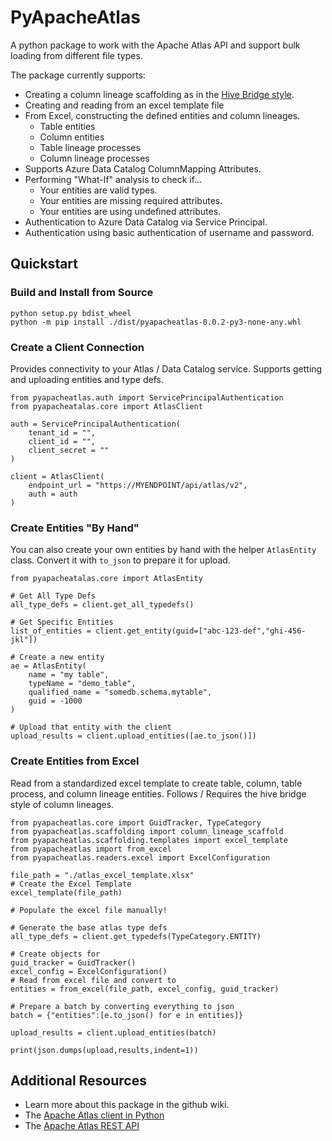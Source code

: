 # PyApacheAtlas

A python package to work with the Apache Atlas API and support bulk loading from different file types.

The package currently supports:
* Creating a column lineage scaffolding as in the [Hive Bridge style](https://atlas.apache.org/0.8.3/Bridge-Hive.html).
* Creating and reading from an excel template file
* From Excel, constructing the defined entities and column lineages.
   * Table entities
   * Column entities
   * Table lineage processes
   * Column lineage processes
* Supports Azure Data Catalog ColumnMapping Attributes.
* Performing "What-If" analysis to check if...
   * Your entities are valid types.
   * Your entities are missing required attributes.
   * Your entities are using undefined attributes.
* Authentication to Azure Data Catalog via Service Principal.
* Authentication using basic authentication of username and password.

## Quickstart

### Build and Install from Source

```
python setup.py bdist_wheel
python -m pip install ./dist/pyapacheatlas-0.0.2-py3-none-any.whl
```

### Create a Client Connection

Provides connectivity to your Atlas / Data Catalog service. Supports getting and uploading entities and type defs.

```
from pyapacheatlas.auth import ServicePrincipalAuthentication
from pyapacheatalas.core import AtlasClient

auth = ServicePrincipalAuthentication(
    tenant_id = "", 
    client_id = "", 
    client_secret = ""
)

client = AtlasClient(
    endpoint_url = "https://MYENDPOINT/api/atlas/v2",
    auth = auth
)
```

### Create Entities "By Hand"

You can also create your own entities by hand with the helper `AtlasEntity` class.  Convert it with `to_json` to prepare it for upload.

```
from pyapacheatalas.core import AtlasEntity

# Get All Type Defs
all_type_defs = client.get_all_typedefs()

# Get Specific Entities
list_of_entities = client.get_entity(guid=["abc-123-def","ghi-456-jkl"])

# Create a new entity
ae = AtlasEntity(
    name = "my table", 
    typeName = "demo_table", 
    qualified_name = "somedb.schema.mytable",
    guid = -1000
)

# Upload that entity with the client
upload_results = client.upload_entities([ae.to_json()])
```

### Create Entities from Excel

Read from a standardized excel template to create table, column, table process, and column lineage entities.  Follows / Requires the hive bridge style of column lineages.

```
from pyapacheatlas.core import GuidTracker, TypeCategory
from pyapacheatlas.scaffolding import column_lineage_scaffold
from pyapacheatlas.scaffolding.templates import excel_template
from pyapacheatlas import from_excel
from pyapacheatlas.readers.excel import ExcelConfiguration

file_path = "./atlas_excel_template.xlsx"
# Create the Excel Template
excel_template(file_path)

# Populate the excel file manually!

# Generate the base atlas type defs
all_type_defs = client.get_typedefs(TypeCategory.ENTITY)

# Create objects for 
guid_tracker = GuidTracker()
excel_config = ExcelConfiguration()
# Read from excel file and convert to 
entities = from_excel(file_path, excel_config, guid_tracker)

# Prepare a batch by converting everything to json
batch = {"entities":[e.to_json() for e in entities]}

upload_results = client.upload_entities(batch)

print(json.dumps(upload,results,indent=1))
```

## Additional Resources

* Learn more about this package in the github wiki.
* The [Apache Atlas client in Python](https://pypi.org/project/pyatlasclient/)
* The [Apache Atlas REST API](http://atlas.apache.org/api/v2/)
